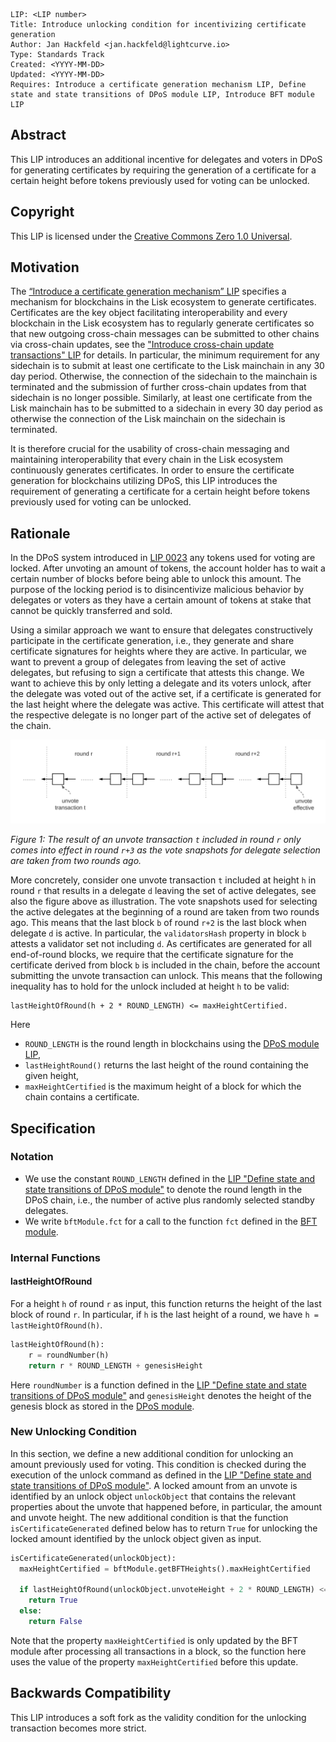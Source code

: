 ```
LIP: <LIP number>
Title: Introduce unlocking condition for incentivizing certificate generation
Author: Jan Hackfeld <jan.hackfeld@lightcurve.io>
Type: Standards Track
Created: <YYYY-MM-DD>
Updated: <YYYY-MM-DD>
Requires: Introduce a certificate generation mechanism LIP, Define state and state transitions of DPoS module LIP, Introduce BFT module LIP
```

## Abstract

This LIP introduces an additional incentive for delegates and voters in DPoS for generating certificates by requiring the generation of a certificate for a certain height before tokens previously used for voting can be unlocked.

## Copyright

This LIP is licensed under the [Creative Commons Zero 1.0 Universal](https://creativecommons.org/publicdomain/zero/1.0/).

## Motivation

The [“Introduce a certificate generation mechanism” LIP][certificate-generation-lip] specifies a mechanism for blockchains in the Lisk ecosystem to generate certificates.
Certificates are the key object facilitating interoperability and every blockchain in the Lisk ecosystem has to regularly generate certificates so that new outgoing cross-chain messages can be submitted to other chains via cross-chain updates, see the ["Introduce cross-chain update transactions" LIP][ccu-lip] for details.
In particular, the minimum requirement for any sidechain is to submit at least one certificate to the Lisk mainchain in any 30 day period.
Otherwise, the connection of the sidechain to the mainchain is terminated and the submission of further cross-chain updates from that sidechain is no longer possible.
Similarly, at least one certificate from the Lisk mainchain has to be submitted to a sidechain in every 30 day period as otherwise the connection of the Lisk mainchain on the sidechain is terminated.

It is therefore crucial for the usability of cross-chain messaging and maintaining interoperability that every chain in the Lisk ecosystem continuously generates certificates.
In order to ensure the certificate generation for blockchains utilizing DPoS, this LIP introduces the requirement of generating a certificate for a certain height before tokens previously used for voting can be unlocked.

## Rationale

In the DPoS system introduced in [LIP 0023](https://github.com/LiskHQ/lips/blob/master/proposals/lip-0023.md) any tokens used for voting are locked.
After unvoting an amount of tokens, the account holder has to wait a certain number of blocks before being able to unlock this amount.
The purpose of the locking period is to disincentivize malicious behavior by delegates or voters as they have a certain amount of tokens at stake that cannot be quickly transferred and sold.

Using a similar approach we want to ensure that delegates constructively participate in the certificate generation, i.e., they generate and share certificate signatures for heights where they are active.
In particular, we want to prevent a group of delegates from leaving the set of active delegates, but refusing to sign a certificate that attests this change.
We want to achieve this by only letting a delegate and its voters unlock, after the delegate was voted out of the active set, if a certificate is generated for the last height where the delegate was active.
This certificate will attest that the respective delegate is no longer part of the active set of delegates of the chain.

![Example of an unvote transaction](lip-introduce_unlocking_condition/example_unvote.png)

*Figure 1: The result of an unvote transaction `t` included in round `r` only comes into effect in round `r+3` as the vote snapshots for delegate selection are taken from two rounds ago.*

More concretely, consider one unvote transaction `t` included at height `h` in round `r` that results in a delegate `d` leaving the set of active delegates, see also the figure above as illustration.
The vote snapshots used for selecting the active delegates at the beginning of a round are taken from two rounds ago.
This means that the last block `b` of round `r+2` is the last block when delegate `d` is active.
In particular, the `validatorsHash` property in block `b` attests a validator set not including `d`.
As certificates are generated for all end-of-round blocks, we require that the certificate signature for the certificate derived from block `b` is included in the chain, before the account submitting the unvote transaction can unlock.
This means that the following inequality has to hold for the unlock included at height `h` to be valid:

```
lastHeightOfRound(h + 2 * ROUND_LENGTH) <= maxHeightCertified.
```

Here
- `ROUND_LENGTH` is the round length in blockchains using the [DPoS module LIP][dpos-module-lip],
- `lastHeightRound()` returns the last height of the round containing the given height,
- `maxHeightCertified` is the maximum height of a block for which the chain contains a certificate.

## Specification

### Notation

- We use the constant `ROUND_LENGTH` defined in the [LIP "Define state and state transitions of DPoS module"][dpos-module-lip] to denote the round length in the DPoS chain, i.e., the number of active plus randomly selected standby delegates.
- We write `bftModule.fct` for a call to the function `fct` defined in the [BFT module][bft-module-lip].

### Internal Functions

#### lastHeightOfRound

 For a height `h` of round `r` as input, this function returns the height of the last block of round `r`. In particular, if `h` is the last height of a round, we have `h = lastHeightOfRound(h)`.

```python
lastHeightOfRound(h):
    r = roundNumber(h)
    return r * ROUND_LENGTH + genesisHeight
```

Here `roundNumber` is a function defined in the [LIP "Define state and state transitions of DPoS module"][dpos-module-lip] and `genesisHeight` denotes the height of the genesis block as stored in the [DPoS module][dpos-module-lip].

### New Unlocking Condition

In this section, we define a new additional condition for unlocking an amount previously used for voting.
This condition is checked during the execution of the unlock command as defined in the [LIP "Define state and state transitions of DPoS module"][dpos-module-lip].
A locked amount from an unvote is identified by an unlock object `unlockObject` that contains the relevant properties about the unvote that happened before, in particular, the amount and unvote height.
The new additional condition is that the function `isCertificateGenerated` defined below has to return `True` for unlocking the locked amount identified by the unlock object given as input.

```python
isCertificateGenerated(unlockObject):
  maxHeightCertified = bftModule.getBFTHeights().maxHeightCertified

  if lastHeightOfRound(unlockObject.unvoteHeight + 2 * ROUND_LENGTH) <= maxHeightCertified:
    return True
  else:
    return False
```

Note that the property `maxHeightCertified` is only updated by the BFT module after processing all transactions in a block, so the function here uses the value of the property `maxHeightCertified` before this update.

## Backwards Compatibility

This LIP introduces a soft fork as the validity condition for the unlocking transaction becomes more strict.

[bft-module-lip]: https://research.lisk.com/t/introduce-bft-module/321
[ccu-lip]: https://research.lisk.com/t/introduce-cross-chain-update-transactions/298
[certificate-generation-lip]: https://research.lisk.com/t/introduce-a-certificate-generation-mechanism/296
[dpos-module-lip]: https://research.lisk.com/t/define-state-and-state-transitions-of-dpos-module/320
